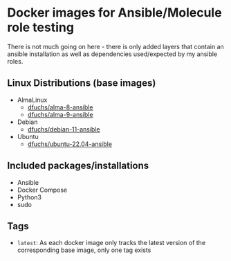 # Docker images for Ansible/Molecule role testing

There is not much going on here - there is only added layers that contain an ansible installation as well as dependencies used/expected by my ansible roles.

## Linux Distributions (base images)

- AlmaLinux
  - [dfuchs/alma-8-ansible](https://hub.docker.com/r/dfuchs/alma-8-ansible)
  - [dfuchs/alma-9-ansible](https://hub.docker.com/r/dfuchs/alma-9-ansible)
- Debian
  - [dfuchs/debian-11-ansible](https://hub.docker.com/r/dfuchs/debian-11-ansible)
- Ubuntu
  - [dfuchs/ubuntu-22.04-ansible](https://hub.docker.com/r/dfuchs/ubuntu-22.04-ansible)

## Included packages/installations

- Ansible
- Docker Compose
- Python3
- sudo

## Tags

- `latest`: As each docker image only tracks the latest version of the corresponding base image, only one tag exists
